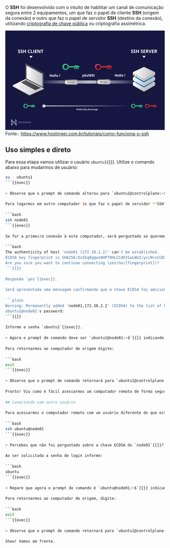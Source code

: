 O **SSH** foi desenvolvido com o intuito de habilitar um canal de comunicação segura entre 2 equipamentos, um que faz o papel de cliente **SSH** (origem da conexão) e outro que faz o papel de servidor **SSH** (destino da conexão), utilizando [criptografia de chave pública](https://medium.com/r/?url=https%3A%2F%2Fpt.wikipedia.org%2Fwiki%2FCriptografia_de_chave_p%25C3%25BAblica) ou criptografia assimétrica.

![SSH](./ssh.png)
Fonte.: <https://www.hostinger.com.br/tutoriais/como-funciona-o-ssh>

## Uso simples e direto

Para essa etapa vamos utilizar o usuário `ubuntu1`{{}}. Utilize o comando abaixo para mudarmos de usuário:

```bash
su - ubuntu1
```{{exec}}

> Observe que o prompt de comando alterou para `ubuntu1@controlplane:~$`{{}} indicando que agora estamos trabalhando com o usuário `ubuntu1`{{}} **ainda no computador local** chamado de `controlplane`{{}}.

Para logarmos em outro computador (o que faz o papel de servidor **SSH**) com um usuário com o mesmo nome do que está logado localmente, simplesmente usamos o comando abaixo:

```bash
ssh node01
```{{exec}}

Se for a primeira conexão à este computador, será perguntado se queremos armazenar localmente a [chave ECDSA](https://medium.com/r/?url=https%3A%2F%2Fpt.wikipedia.org%2Fwiki%2FECDSA) deste computador conforme abaixo.

```bash
The authenticity of host 'node01 (172.30.2.2)' can't be established.
ECDSA key fingerprint is SHA256:OvIkq0qqws0HP70HLCCdX31wLWoI/yvcN+sCCN3Krts.
Are you sure you want to continue connecting (yes/no/[fingerprint])?
```{{}}

Responda `yes`{{exec}}.

Será apresentada uma mensagem confirmando que a chave ECDSA foi adicionada a esta sessão do Shell (armazenando no arquivo `/home/ubuntu1/.ssh/known_hosts`{{}}) e na sequencia se pede a senha de login do usuário `ubuntu1`{{}} no computador `node01`{{}}.

```plain
Warning: Permanently added 'node01,172.30.2.2' (ECDSA) to the list of known hosts.
ubuntu1@node01's password:
```{{}}

Informe a senha `ubuntu1`{{exec}}.

> Agora o prompt de comando deve ser `ubuntu1@node01:~$`{{}} indicando que estamos trabalhando com o usuário `ubuntu1`{{}} **só que no computador** `node01`{{}}.

Para retornarmos ao computador de origem digite:

```bash
exit
```{{exec}}

> Observe que o prompt de comando retornará para `ubuntu1@controlplane:~$`{{}}.

Pronto! Viu como é fácil acessarmos um computador remoto de forma segura com o SSH?

## Conectando com outro usuário

Para acessarmos o computador remoto com um usuário diferente do que está logado localmente, basta informar o nome do mesmo seguido de um '**@**' antes do nome do computador, conforme exemplo abaixo:

```bash
ssh ubuntu@node01
```{{exec}}

> Percebeu que não foi perguntado sobre a chave ECDSA do `node01`{{}}?

Ao ser solicitada a senha de login informe:

```bash
ubuntu
```{{exec}}

> Repare que agora o prompt de comando é `ubuntu@node01:~$`{{}} indicando que estamos trabalhando com o usuário `ubuntu`{{}} no computador `node01`{{}}.

Para retornarmos ao computador de origem, digite:

```bash
exit
```{{exec}}

> Observe que o prompt de comando retornará para `ubuntu1@controlplane:~$`{{}}.

Show! Vamos em frente.
